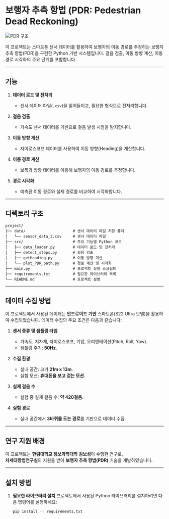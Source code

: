 # 보행자 추측 항법 (PDR: Pedestrian Dead Reckoning)

![PDR 구조](images/PDR_structure.png)

이 프로젝트는 스마트폰 센서 데이터를 활용하여 보행자의 이동 경로를 추정하는 보행자 추측 항법(PDR)을 구현한 Python 기반 시스템입니다. 
걸음 검출, 이동 방향 계산, 이동 경로 시각화의 주요 단계를 포함합니다.

---

## 기능

1. **데이터 로드 및 전처리**
   - 센서 데이터 파일(`.csv`)을 읽어들이고, 필요한 형식으로 전처리합니다.

2. **걸음 검출**
   - 가속도 센서 데이터를 기반으로 걸음 발생 시점을 탐지합니다.

3. **이동 방향 계산**
   - 자이로스코프 데이터를 사용하여 이동 방향(Heading)을 계산합니다.

4. **이동 경로 계산**
   - 보폭과 방향 데이터를 이용해 보행자의 이동 경로를 추정합니다.

5. **경로 시각화**
   - 예측된 이동 경로와 실제 경로를 비교하여 시각화합니다.

---

## 디렉토리 구조 
```
project/
├── data/                     # 센서 데이터 파일 저장 폴더
│   └── sensor_data_2.csv     # 센서 데이터 파일
├── src/                      # 주요 기능별 Python 코드
│   ├── data_loader.py        # 데이터 로드 및 전처리
│   ├── detect_steps.py       # 걸음 검출
│   ├── getHeading.py         # 이동 방향 계산
│   └── plot_PDR_path.py      # 경로 계산 및 시각화
├── main.py                   # 프로젝트 실행 스크립트
├── requirements.txt          # 필요한 라이브러리 목록
└── README.md                 # 프로젝트 설명
```


---

## 데이터 수집 방법
이 프로젝트에서 사용된 데이터는 **안드로이드 기반** 스마트폰(S22 Ultra 모델)을 활용하여 수집되었습니다. 데이터 수집의 주요 조건은 다음과 같습니다:

1. **센서 종류 및 샘플링 타임**
   - 가속도, 지자계, 자이로스코프, 기압, 오리엔테이션(Pitch, Roll, Yaw).
   - 샘플링 주기: **50Hz**. 

2. **수집 환경**
   - 실내 공간: 크기 **21m x 13m**.
   - 실험 모션: **휴대폰을 보고 걷는 모션**.

3. **실제 걸음 수**
   - 실험 중 실제 걸음 수: **약 420걸음**.

4. **실험 경로**
   - 실내 공간에서 **3바퀴를 도는 경로**를 기반으로 데이터 수집.

---

## 연구 지원 배경

이 프로젝트는 **한림대학교 정보과학대학 김보성**이 수행한 연구로, <br>
**차세대항법연구실**의 지원을 받아 **보행자 추측 항법(PDR)** 기술을 개발하였습니다.

---

## 설치 방법

1. **필요한 라이브러리 설치**
   프로젝트에서 사용된 Python 라이브러리를 설치하려면 다음 명령어를 실행하세요:

   ```bash
   pip install -r requirements.txt
